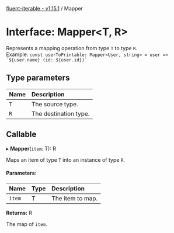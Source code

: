 [fluent-iterable - v1.15.1](../README.md) / Mapper

# Interface: Mapper<T, R\>

Represents a mapping operation from type `T` to type `R`.<br>
  Example: ``const userToPrintable: Mapper<User, string> = user => `${user.name} (id: ${user.id})` ``

## Type parameters

| Name | Description |
| :------ | :------ |
| `T` | The source type. |
| `R` | The destination type. |

## Callable

▸ **Mapper**(`item`: T): R

Maps an item of type `T` into an instance of type `R`.

#### Parameters:

| Name | Type | Description |
| :------ | :------ | :------ |
| `item` | T | The item to map. |

**Returns:** R

The map of `item`.
